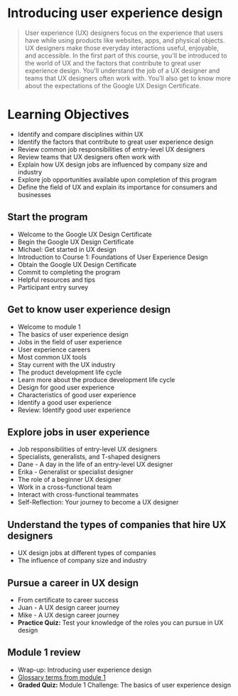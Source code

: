 # Introducing user experience design
> User experience (UX) designers focus on the experience that users have while using products like websites, apps, and physical objects. UX designers make those everyday interactions useful, enjoyable, and accessible. In the first part of this course, you'll be introduced to the world of UX and the factors that contribute to great user experience design. You'll understand the job of a UX designer and teams that UX designers often work with. You’ll also get to know more about the expectations of the Google UX Design Certificate.
# Learning Objectives
- Identify and compare disciplines within UX
- Identify the factors that contribute to great user experience design
- Review common job responsibilities of entry-level UX designers
- Review teams that UX designers often work with
- Explain how UX design jobs are influenced by company size and industry
- Explore job opportunities available upon completion of this program
- Define the field of UX and explain its importance for consumers and businesses
## Start the program
- Welcome to the Google UX Design Certificate
- Begin the Google UX Design Certificate
- Michael: Get started in UX design
- Introduction to Course 1: Foundations of User Experience Design
- Obtain the Google UX Design Certificate
- Commit to completing the program
- Helpful resources and tips
- Participant entry survey
## Get to know user experience design
- Welcome to module 1
- The basics of user experience design
- Jobs in the field of user experience
- User experience careers
- Most common UX tools
- Stay current with the UX industry
- The product development life cycle
- Learn more about the produce development life cycle
- Design for good user experience
- Characteristics of good user experience
- Identify a good user experience
- Review: Identify good user experience
## Explore jobs in user experience
- Job responsibilities of entry-level UX designers
- Specialists, generalists, and T-shaped designers
- Dane - A day in the life of an entry-level UX designer
- Erika - Generalist or specialist designer
- The role of a beginner UX designer
- Work in a cross-functional team
- Interact with cross-functional teammates
- Self-Reflection: Your journey to become a UX designer
## Understand the types of companies that hire UX designers
- UX design jobs at different types of companies
- The influence of company size and industry
## Pursue a career in UX design
- From certificate to career success
- Juan - A UX design career journey
- Mike - A UX design career journey
- **Practice Quiz:** Test your knowledge of the roles you can pursue in UX design
## Module 1 review
- Wrap-up: Introducing user experience design
- [Glossary terms from module 1](https://github.com/KailaniBailey/Google-UX-Design/tree/main/Course%201:%20Foundations%20of%20User%20Experience%20(UX)%20Design/Week%201:%20Introducing%20user%20experience%20design/Glossary%20terms%20from%20module%201)
- **Graded Quiz:** Module 1 Challenge: The basics of user experience design
